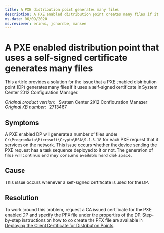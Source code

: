 ```yaml
---
title: A PXE distribution point generates many files
description: A PXE enabled distribution point creates many files if it uses a self-signed certificate. Provides a resolution.
ms.date: 06/09/2020
ms.reviewer: erinwi, jchornbe, mansee
---
```

# A PXE enabled distribution point that uses a self-signed certificate generates many files

This article provides a solution for the issue that a PXE enabled distribution point (DP) generates many files if it uses a self-signed certificate in System Center 2012 Configuration Manager.

_Original product version:_ &nbsp; System Center 2012 Configuration Manager  
_Original KB number:_ &nbsp; 2713467

## Symptoms

A PXE enabled DP will generate a number of files under `C:\ProgramData\Microsoft\Crypto\RSA\S-1-5-18` for each PXE request that it services on the network. This issue occurs whether the device sending the PXE request has a task sequence deployed to it or not. The generation of files will continue and may consume available hard disk space.

## Cause

This issue occurs whenever a self-signed certificate is used for the DP.

## Resolution

To work around this problem, request a CA issued certificate for the PXE enabled DP and specify the PFX file under the properties of the DP. Step-by-step instructions on how to do create the PFX file are available in [Deploying the Client Certificate for Distribution Points](/previous-versions/system-center/system-center-2012-R2/gg682023(v=technet.10)).

